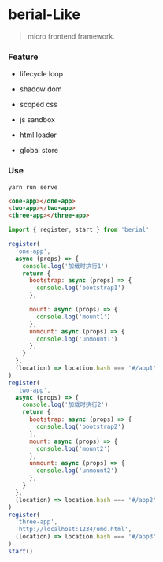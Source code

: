 # berial-Like

> micro frontend framework.

### Feature

- lifecycle loop

- shadow dom

- scoped css

- js sandbox

- html loader

- global store

### Use

```shell
yarn run serve
```

```html
<one-app></one-app>
<two-app></two-app>
<three-app></three-app>
```

```js
import { register, start } from 'berial'

register(
  'one-app',
  async (props) => {
    console.log('加载时执行1')
    return {
      bootstrap: async (props) => {
        console.log('bootstrap1')
      },

      mount: async (props) => {
        console.log('mount1')
      },
      unmount: async (props) => {
        console.log('unmount1')
      },
    }
  },
  (location) => location.hash === '#/app1'
)
register(
  'two-app',
  async (props) => {
    console.log('加载时执行2')
    return {
      bootstrap: async (props) => {
        console.log('bootstrap2')
      },
      mount: async (props) => {
        console.log('mount2')
      },
      unmount: async (props) => {
        console.log('unmount2')
      },
    }
  },
  (location) => location.hash === '#/app2'
)
register(
  'three-app',
  'http://localhost:1234/umd.html',
  (location) => location.hash === '#/app3'
)
start()
```

